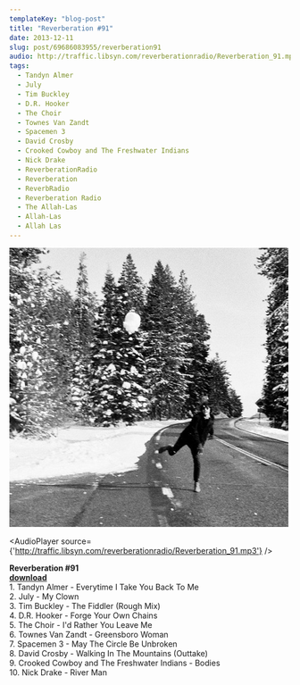 ```yaml
---
templateKey: "blog-post"
title: "Reverberation #91"
date: 2013-12-11
slug: post/69686083955/reverberation91
audio: http://traffic.libsyn.com/reverberationradio/Reverberation_91.mp3
tags:
  - Tandyn Almer
  - July
  - Tim Buckley
  - D.R. Hooker
  - The Choir
  - Townes Van Zandt
  - Spacemen 3
  - David Crosby
  - Crooked Cowboy and The Freshwater Indians
  - Nick Drake
  - ReverberationRadio
  - Reverberation
  - ReverbRadio
  - Reverberation Radio
  - The Allah-Las
  - Allah-Las
  - Allah Las
---
```


![Reverberation #91](../images/05c8cafbcd216110e9277b7ed59400e7f32ef9b60941ea7220c3509d71183c5b.jpg)

<AudioPlayer source={'http://traffic.libsyn.com/reverberationradio/Reverberation_91.mp3'} />

<p><strong>Reverberation #91<br /></strong><strong><a href="http://traffic.libsyn.com/reverberationradio/Reverberation_91.mp3" title="download">download</a><br /></strong>1. Tandyn Almer - Everytime I Take You Back To Me<br />2. July - My Clown<br />3. Tim Buckley - The Fiddler (Rough Mix)<br />4. D.R. Hooker - Forge Your Own Chains<br />5. The Choir - I'd Rather You Leave Me<br />6. Townes Van Zandt - Greensboro Woman<br />7. Spacemen 3 - May The Circle Be Unbroken<br />8. David Crosby - Walking In The Mountains (Outtake)<br />9. Crooked Cowboy and The Freshwater Indians - Bodies<br />10. Nick Drake - River Man</p>
